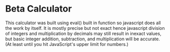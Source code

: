 # Beta Calculator
This calculator was built using eval() built in function so javascript does all the work by itself.
It is mostly precise but not exact hence javascript division of integers and multiplication by decimals may still result in inexact values, but basic integer addition, subtraction, and multiplication will be accurate. (At least until you hit JavaScript's upper limit for numbers.)
